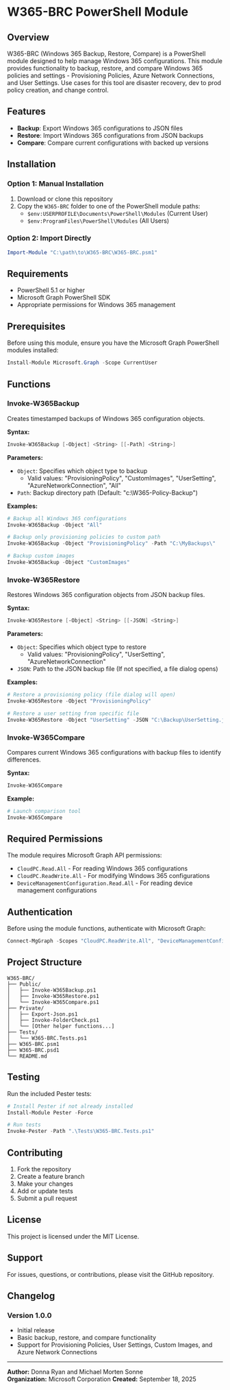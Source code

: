 # W365-BRC PowerShell Module

## Overview
W365-BRC (Windows 365 Backup, Restore, Compare) is a PowerShell module designed to help manage Windows 365 configurations. This module provides functionality to backup, restore, and compare Windows 365 policies and settings - Provisioning Policies, Azure Network Connections, and User Settings. Use cases for this tool are disaster recovery, dev to prod policy creation, and change control.

## Features
- **Backup**: Export Windows 365 configurations to JSON files
- **Restore**: Import Windows 365 configurations from JSON backups
- **Compare**: Compare current configurations with backed up versions

## Installation

### Option 1: Manual Installation
1. Download or clone this repository
2. Copy the `W365-BRC` folder to one of the PowerShell module paths:
   - `$env:USERPROFILE\Documents\PowerShell\Modules` (Current User)
   - `$env:ProgramFiles\PowerShell\Modules` (All Users)

### Option 2: Import Directly
```powershell
Import-Module "C:\path\to\W365-BRC\W365-BRC.psm1"
```

## Requirements
- PowerShell 5.1 or higher
- Microsoft Graph PowerShell SDK
- Appropriate permissions for Windows 365 management

## Prerequisites
Before using this module, ensure you have the Microsoft Graph PowerShell modules installed:

```powershell
Install-Module Microsoft.Graph -Scope CurrentUser
```

## Functions

### Invoke-W365Backup
Creates timestamped backups of Windows 365 configuration objects.

**Syntax:**
```powershell
Invoke-W365Backup [-Object] <String> [[-Path] <String>]
```

**Parameters:**
- `Object`: Specifies which object type to backup
  - Valid values: "ProvisioningPolicy", "CustomImages", "UserSetting", "AzureNetworkConnection", "All"
- `Path`: Backup directory path (Default: "c:\W365-Policy-Backup\")

**Examples:**
```powershell
# Backup all Windows 365 configurations
Invoke-W365Backup -Object "All"

# Backup only provisioning policies to custom path
Invoke-W365Backup -Object "ProvisioningPolicy" -Path "C:\MyBackups\"

# Backup custom images
Invoke-W365Backup -Object "CustomImages"
```

### Invoke-W365Restore
Restores Windows 365 configuration objects from JSON backup files.

**Syntax:**
```powershell
Invoke-W365Restore [-Object] <String> [[-JSON] <String>]
```

**Parameters:**
- `Object`: Specifies which object type to restore
  - Valid values: "ProvisioningPolicy", "UserSetting", "AzureNetworkConnection"
- `JSON`: Path to the JSON backup file (If not specified, a file dialog opens)

**Examples:**
```powershell
# Restore a provisioning policy (file dialog will open)
Invoke-W365Restore -Object "ProvisioningPolicy"

# Restore a user setting from specific file
Invoke-W365Restore -Object "UserSetting" -JSON "C:\Backup\UserSetting.json"
```

### Invoke-W365Compare
Compares current Windows 365 configurations with backup files to identify differences.

**Syntax:**
```powershell
Invoke-W365Compare
```

**Example:**
```powershell
# Launch comparison tool
Invoke-W365Compare
```

## Required Permissions

The module requires Microsoft Graph API permissions:
- `CloudPC.Read.All` - For reading Windows 365 configurations
- `CloudPC.ReadWrite.All` - For modifying Windows 365 configurations
- `DeviceManagementConfiguration.Read.All` - For reading device management configurations

## Authentication

Before using the module functions, authenticate with Microsoft Graph:

```powershell
Connect-MgGraph -Scopes "CloudPC.ReadWrite.All", "DeviceManagementConfiguration.Read.All"
```

## Project Structure
```
W365-BRC/
├── Public/
│   ├── Invoke-W365Backup.ps1
│   ├── Invoke-W365Restore.ps1
│   └── Invoke-W365Compare.ps1
├── Private/
│   ├── Export-Json.ps1
│   ├── Invoke-FolderCheck.ps1
│   └── [Other helper functions...]
├── Tests/
│   └── W365-BRC.Tests.ps1
├── W365-BRC.psm1
├── W365-BRC.psd1
└── README.md
```

## Testing

Run the included Pester tests:

```powershell
# Install Pester if not already installed
Install-Module Pester -Force

# Run tests
Invoke-Pester -Path ".\Tests\W365-BRC.Tests.ps1"
```

## Contributing

1. Fork the repository
2. Create a feature branch
3. Make your changes
4. Add or update tests
5. Submit a pull request

## License

This project is licensed under the MIT License.

## Support

For issues, questions, or contributions, please visit the GitHub repository.

## Changelog

### Version 1.0.0
- Initial release
- Basic backup, restore, and compare functionality
- Support for Provisioning Policies, User Settings, Custom Images, and Azure Network Connections

---

**Author:** Donna Ryan and Michael Morten Sonne  
**Organization:** Microsoft Corporation
**Created:** September 18, 2025